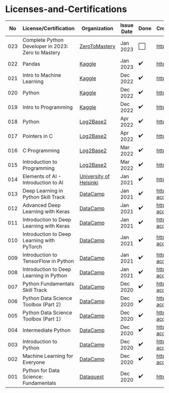 # Licenses-and-Certifications

|	No  | License/Certification | Organization | Issue Date | Done | Credential URL | 
|	--- | --------------------- | ------------ | ---------- | ---- | :------------- | 
|	023 | Complete Python Developer in 2023: Zero to Mastery | [ZeroToMastery](https://zerotomastery.io/) | Jan 2023 | ⬜ | https://zerotomastery.io/courses/learn-python/ | 
|	022 | Pandas | [Kaggle](https://www.kaggle.com/) | Jan 2023 | ✔️ | https://www.kaggle.com/learn/certification/ancilcleetus/pandas | 
|	021 | Intro to Machine Learning | [Kaggle](https://www.kaggle.com/) | Dec 2022 | ✔️ | https://www.kaggle.com/learn/certification/ancilcleetus/intro-to-machine-learning | 
|	020 | Python | [Kaggle](https://www.kaggle.com/) | Dec 2022 | ✔️ | https://www.kaggle.com/learn/certification/ancilcleetus/python | 
|	019 | Intro to Programming | [Kaggle](https://www.kaggle.com/) | Dec 2022 | ✔️ | https://www.kaggle.com/learn/certification/ancilcleetus/intro-to-programming | 
|	018 | Python | [Log2Base2](https://log2base2.com/) | Apr 2022 | ✔️ | https://log2base2.com/Assets/Certificates/ancilcleetus.personal/Python | 
|	017 | Pointers in C | [Log2Base2](https://log2base2.com/) | Apr 2022 | ✔️ | https://log2base2.com/Assets/Certificates/ancilcleetus.personal/Pointers%20in%20C | 
|	016 | C Programming | [Log2Base2](https://log2base2.com/) | Mar 2022 | ✔️ | https://log2base2.com/Assets/Certificates/ancilcleetus.personal/C%20Programming | 
|	015 | Introduction to Programming | [Log2Base2](https://log2base2.com/) | Mar 2022 | ✔️ | https://log2base2.com/Assets/Certificates/ancilcleetus.personal/Introduction%20to%20Programming | 
|	014 | Elements of AI - Introduction to AI | [University of Helsinki](https://www.mooc.fi/en/) | Jan 2021 | ✔️ | https://certificates.mooc.fi/validate/coefugtwkrq | 
|	013 | Deep Learning in Python Skill Track | [DataCamp](https://www.datacamp.com/) | Jan 2021 | ✔️ | https://www.datacamp.com/statement-of-accomplishment/track/99e510cfcdea1237c0fa9e3e79709cce6acfa8bc | 
|	012 | Advanced Deep Learning with Keras | [DataCamp](https://www.datacamp.com/) | Jan 2021 | ✔️ | https://www.datacamp.com/statement-of-accomplishment/course/e7103b808dd3b5fc38d0e1f51fad1c0c659e0c70 | 
|	011 | Introduction to Deep Learning with Keras | [DataCamp](https://www.datacamp.com/) | Jan 2021 | ✔️ | https://www.datacamp.com/statement-of-accomplishment/course/483732ece43f16b9d584b6d6a1d9b77c72c060eb | 
|	010 | Introduction to Deep Learning with PyTorch | [DataCamp](https://www.datacamp.com/) | Jan 2021 | ✔️ | https://www.datacamp.com/statement-of-accomplishment/course/50720474771fb754332733b118e4fac626167978 | 
|	009 | Introduction to TensorFlow in Python | [DataCamp](https://www.datacamp.com/) | Jan 2021 | ✔️ | https://www.datacamp.com/statement-of-accomplishment/course/7dcdf840990aa2dc8a400967ff501e1a7994ceb9 | 
|	008 | Introduction to Deep Learning in Python | [DataCamp](https://www.datacamp.com/) | Jan 2021 | ✔️ | https://www.datacamp.com/statement-of-accomplishment/course/d73d1a3f8a126b654d50923efaf0da4f648dce7f | 
|	007 | Python Fundamentals Skill Track | [DataCamp](https://www.datacamp.com/) | Dec 2020 | ✔️ | https://www.datacamp.com/statement-of-accomplishment/track/a2bdbdd0422c54f423402c8ecc6d82fb9e822aab | 
|	006 | Python Data Science Toolbox (Part 2)	| [DataCamp](https://www.datacamp.com/) | Dec 2020 | ✔️ | https://www.datacamp.com/statement-of-accomplishment/course/38640312e5244a6d1144b9d641bf79f5584b6a43 | 
|	005 | Python Data Science Toolbox (Part 1)	| [DataCamp](https://www.datacamp.com/) | Dec 2020 | ✔️ | https://www.datacamp.com/statement-of-accomplishment/course/f2af37462b675e2aa559e1d30be27a88fb0f32b1 | 
|	004 | Intermediate Python	| [DataCamp](https://www.datacamp.com/) | Dec 2020 | ✔️ | https://www.datacamp.com/statement-of-accomplishment/course/c443d397010f1e2dc8f4e73c5af35207e87f4ccb | 
|	003 | Introduction to Python	| [DataCamp](https://www.datacamp.com/) | Dec 2020 | ✔️ | https://www.datacamp.com/statement-of-accomplishment/course/35f106207201ea3a20c8c93d4f4aaca2b92e5d96 | 
|	002 | Machine Learning for Everyone	| [DataCamp](https://www.datacamp.com/) | Dec 2020 | ✔️ | https://www.datacamp.com/statement-of-accomplishment/course/e7db536b527d264f66c9d4fac98458b8e149543e | 
|	001 | Python for Data Science: Fundamentals | [Dataquest](https://www.dataquest.io/) | Dec 2020 | ✔️ | https://app.dataquest.io/view_cert/JJ2X88JPKV9X175JS9WA/ | 

